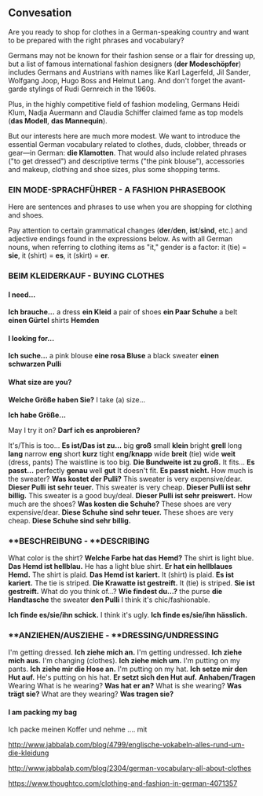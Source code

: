 ## Convesation

Are you ready to shop for clothes in a German-speaking country and want to be prepared with the right phrases and vocabulary?

Germans may not be known for their fashion sense or a flair for dressing up, but a list of famous international fashion designers (**der Modeschöpfer**) includes Germans and Austrians with names like Karl Lagerfeld, Jil Sander, Wolfgang Joop, Hugo Boss and Helmut Lang. And don't forget the avant-garde stylings of Rudi Gernreich in the 1960s.

Plus, in the highly competitive field of fashion modeling, Germans Heidi Klum, Nadja Auermann and Claudia Schiffer claimed fame as top models (**das Modell**, **das Mannequin**).

But our interests here are much more modest. We want to introduce the essential German vocabulary related to clothes, duds, clobber, threads or gear—in German: **die Klamotten**. That would also include related phrases ("to get dressed") and descriptive terms ("the pink blouse"), accessories and makeup, clothing and shoe sizes, plus some shopping terms.

### EIN MODE-SPRACHFÜHRER - A FASHION PHRASEBOOK

Here are sentences and phrases to use when you are shopping for clothing and shoes.

Pay attention to certain grammatical changes (**der**/**den**, **ist**/**sind**, etc.) and adjective endings found in the expressions below. As with all German nouns, when referring to clothing items as "it," gender is a factor: it (tie) = **sie**, it (shirt) = **es**, it (skirt) = **er**.

### BEIM KLEIDERKAUF -  BUYING CLOTHES

#### I need...

**Ich brauche...**
  a dress **ein Kleid**
  a pair of shoes **ein Paar Schuhe**
  a belt **einen Gürtel**
  shirts **Hemden**

#### I looking for...

**Ich suche...**
  a pink blouse **eine rosa Bluse**
  a black sweater **einen schwarzen Pulli**

#### What size are you?

**Welche Größe haben Sie?**
I take (a) size...

**Ich habe Größe...**

May I try it on?
**Darf ich es anprobieren?**

It's/This is too...
**Es ist/Das ist zu...**
  big **groß**
  small **klein**
  bright **grell**
  long **lang**
  narrow **eng**
  short **kurz**
  tight **eng/knapp**
  wide **breit** (tie)
  wide **weit** (dress, pants)
The waistline is too big.
**Die Bundweite ist zu groß.**
It fits...
**Es passt...**
  perfectly **genau**
  well **gut**
It doesn't fit.
**Es passt nicht.**
How much is the sweater?
**Was kostet der Pulli?**
This sweater is very expensive/dear.
**Dieser Pulli ist sehr teuer.**
This sweater is very cheap.
**Dieser Pulli ist sehr billig.**
This sweater is a good buy/deal.
**Dieser Pulli ist sehr preiswert.**
How much are the shoes?
**Was kosten die Schuhe?**
These shoes are very expensive/dear.
**Diese Schuhe sind sehr teuer.**
These shoes are very cheap.
**Diese Schuhe sind sehr billig.**

### **BESCHREIBUNG - **DESCRIBING

What color is the shirt?
**Welche Farbe hat das Hemd?**
The shirt is light blue.
**Das Hemd ist hellblau.**
He has a light blue shirt.
**Er hat ein hellblaues Hemd.**
The shirt is plaid.
**Das Hemd ist kariert.**
It (shirt) is plaid.
**Es ist kariert.**
The tie is striped.
**Die Krawatte ist gestreift.**
It (tie) is striped.
**Sie ist gestreift.**
What do you think of...?
**Wie findest du...?**
  the purse **die Handtasche**
  the sweater **den Pulli**
I think it's chic/fashionable.

**Ich finde es/sie/ihn schick.**
I think it's ugly.
**Ich finde es/sie/ihn hässlich.**

### **ANZIEHEN/AUSZIEHE - **DRESSING/UNDRESSING

I'm getting dressed.
**Ich ziehe mich an.**
I'm getting undressed.
**Ich ziehe mich aus.**
I'm changing (clothes).
**Ich ziehe mich um.**
I'm putting on my pants.
**Ich ziehe mir die Hose an.**
I'm putting on my hat.
**Ich setze mir den Hut auf.**
He's putting on his hat.
**Er setzt sich den Hut auf.**
**Anhaben/Tragen**
Wearing
What is he wearing?
**Was hat er an?**
What is she wearing?
**Was trägt sie?**
What are they wearing?
**Was tragen sie?**

#### I am packing my bag

Ich packe meinen Koffer und nehme …. mit





http://www.jabbalab.com/blog/4799/englische-vokabeln-alles-rund-um-die-kleidung

http://www.jabbalab.com/blog/2304/german-vocabulary-all-about-clothes

https://www.thoughtco.com/clothing-and-fashion-in-german-4071357